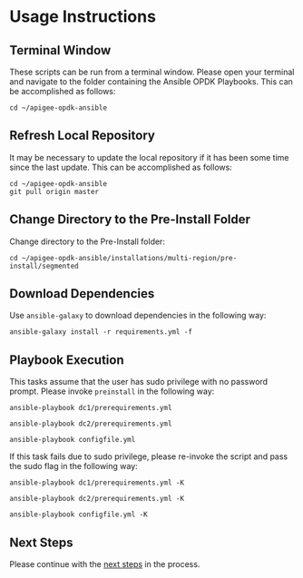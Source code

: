 # Usage Instructions

## Terminal Window
These scripts can be run from a terminal window. Please open your terminal and navigate to the folder
containing the Ansible OPDK Playbooks. This can be accomplished as follows: 

    cd ~/apigee-opdk-ansible

## Refresh Local Repository
It may be necessary to update the local repository if it has been some time since the last update.
This can be accomplished as follows: 

    cd ~/apigee-opdk-ansible
    git pull origin master

## Change Directory to the Pre-Install Folder
Change directory to the Pre-Install folder:

    cd ~/apigee-opdk-ansible/installations/multi-region/pre-install/segmented

## Download Dependencies
Use `ansible-galaxy` to download dependencies in the following way: 

    ansible-galaxy install -r requirements.yml -f

## Playbook Execution

This tasks assume that the user has sudo privilege with no password prompt. Please invoke `preinstall` in the following way:
    
    ansible-playbook dc1/prerequirements.yml
	
	ansible-playbook dc2/prerequirements.yml
	
	ansible-playbook configfile.yml

If this task fails due to sudo privilege, please re-invoke the script and pass the sudo flag in the following way: 

    ansible-playbook dc1/prerequirements.yml -K
	
	ansible-playbook dc2/prerequirements.yml -K
	
	ansible-playbook configfile.yml -K
    

## Next Steps

Please continue with the [next steps](../../README.md#quick-start-usage-overview) in the process.